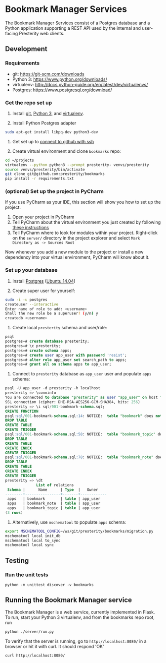 # Bookmark Manager Services

The Bookmark Manager Services consist of a Postgres database and a Python application supporting 
a REST API used by the internal and user-facing Presterity web clients.


## Development

### Requirements

* git: https://git-scm.com/downloads
* Python 3: https://www.python.org/downloads/
* virtualenv: http://docs.python-guide.org/en/latest/dev/virtualenvs/
* Postgres: https://www.postgresql.org/download/


### Get the repo set up 

1. Install [git](https://git-scm.com/downloads), [Python 3](https://www.python.org/downloads/), and [virtualenv](http://docs.python-guide.org/en/latest/dev/virtualenvs/).

1. Install Python Postgres adapter

  ```bash
  sudo apt-get install libpq-dev python3-dev
  ```

1. Get set up to [connect to github with ssh](https://help.github.com/articles/connecting-to-github-with-ssh/)

1. Create virtual environment and clone `bookmarks` repo:

  ```bash
  cd ~/projects
  virtualenv --python python3 --prompt presterity- venvs/presterity
  source venvs/presterity/bin/activate
  git clone git@github.com:presterity/bookmarks
  pip install -r requirements.txt
  ```

### (optional) Set up the project in PyCharm

If you use PyCharm as your IDE, this section will show you how to set up the project.

1. Open your project in PyCharm
1. Tell PyCharm about the virtual environment you just created by following
[these instructions](https://www.jetbrains.com/help/pycharm/2016.3/adding-existing-virtual-environment.html)
1. Tell PyCharm where to look for modules within your project. Right-click on the `server/` directory in the project 
explorer and select `Mark Directory as -> Sources Root`

Now whenever you add a new module to the project or install a new dependency into your virtual environment, PyCharm
will know about it.

### Set up your database

1. Install [Postgres](https://www.postgresql.org/download/) ([Ubuntu 14.04](https://www.digitalocean.com/community/tutorials/how-to-install-and-use-postgresql-on-ubuntu-14-04))

1. Create super user for yourself:

  ```bash
  sudo -i -u postgres
  createuser --interactive
  Enter name of role to add: <username>
  Shall the new role be a superuser? (y/n) y
  createdb <username>
  ```

1. Create local `presterity` schema and user/role:

  ```sql
  psql
  postgres=# create database presterity;
  postgres=# \c presterity;
  postgres=# create schema apps;
  postgres=# create user app_user with password 'resist';
  postgres=# alter role app_user set search_path to apps;
  postgres=# grant all on schema apps to app_user;
  ```

1. Connect to `presterity` database as `app_user` user and populate `apps` schema:

  ```sql
  psql -U app_user -d presterity -h localhost 
  presterity => \conninfo
  You are connected to database "presterity" as user "app_user" on host "127.0.0.1" at port "5432"
  SSL connection (cipher: DHE-RSA-AES256-GCM-SHA384, bits: 256)
  presterity => \i sql/001-bookmark-schema.sql;
  CREATE FUNCTION
  psql:sql/001-bookmark-schema.sql:14: NOTICE:  table "bookmark" does not exist, skipping
  DROP TABLE
  CREATE TABLE
  CREATE TRIGGER
  psql:sql/001-bookmark-schema.sql:58: NOTICE:  table "bookmark_topic" does not exist, skipping
  DROP TABLE
  CREATE TABLE
  CREATE INDEX
  CREATE TRIGGER
  psql:sql/001-bookmark-schema.sql:78: NOTICE:  table "bookmark_note" does not exist, skipping
  DROP TABLE
  CREATE TABLE
  CREATE INDEX
  CREATE TRIGGER
  presterity => \dt
                List of relations
   Schema |      Name      | Type  |   Owner    
  --------+----------------+-------+------------
   apps   | bookmark       | table | app_user
   apps   | bookmark_note  | table | app_user
   apps   | bookmark_topic | table | app_user
  (3 rows)
  ```

1. Alternatively, use `mschematool` to populate `apps` schema:

  ```bash
  export MSCHEMATOOL_CONFIG=/ws/git/presterity/bookmarks/migration.py 
  mschematool local init_db
  mschematool local to_sync
  mschematool local sync
  ```

## Testing

### Run the unit tests

  ```
  python -m unittest discover -v bookmarks
  ```


## Running the Bookmark Manager service

The Bookmark Manager is a web service, currently implemented in Flask. To run, start
your Python 3 virtualenv, and from the bookmarks repo root, run

  ```bash
  python ./server/run.py 
  ```

To verify that the server is running, go to `http://localhost:8080/` in a browser or hit it with curl. It should respond 'OK'

   ```bash
   curl http://localhost:8080/
   ```


